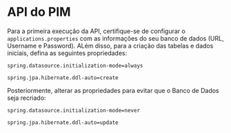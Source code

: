 # API do PIM

Para a primeira execução da API, certifique-se de configurar o `applications.properties` com as informações do seu banco de dados (URL, Username e Password). ALém disso, para a criação das tabelas e dados iniciais, defina as seguintes propriedades:

`spring.datasource.initialization-mode=always`

`spring.jpa.hibernate.ddl-auto=create`

Posteriormente, alterar as propriedades para evitar que o Banco de Dados seja recriado:


`spring.datasource.initialization-mode=never`

`spring.jpa.hibernate.ddl-auto=update`
